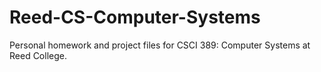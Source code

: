 # Reed-CS-Computer-Systems
Personal homework and project files for CSCI 389: Computer Systems at Reed College.
